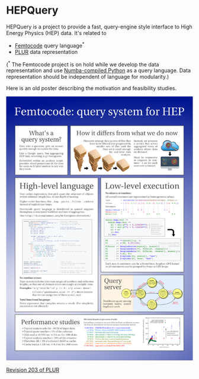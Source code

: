 # HEPQuery

HEPQuery is a project to provide a fast, query-engine style interface to High Energy Physics (HEP) data. It's related to

   * [Femtocode](https://github.com/diana-hep/femtocode) query language<sup>*</sup>
   * [PLUR](https://github.com/diana-hep/plur) data representation

(<sup>*</sup> The Femtocode project is on hold while we develop the data representation and use [Numba-compiled Python](http://numba.pydata.org/) as a query language. Data representation should be independent of language for modularity.)

Here is an old poster describing the motivation and feasibility studies.

![Femtocode poster](docs/pivarski-femtocode-poster.png)





[Revision 203 of PLUR](https://github.com/diana-hep/plur/releases/tag/rev203)


